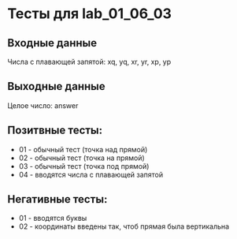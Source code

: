 # Тесты для lab_01_06_03

## Входные данные
Числа с плавающей запятой: xq, yq, xr, yr, xp, yp

## Выходные данные
Целое число: answer

## Позитвные тесты:
- 01 - обычный тест (точка над прямой)
- 02 - обычный тест (точка на прямой)
- 03 - обычный тест (точка под прямой)
- 04 - вводятся числа с плавающей запятой

## Негативные тесты:
- 01 - вводятся буквы
- 02 - координаты введены так, чтоб прямая была вертикальна
